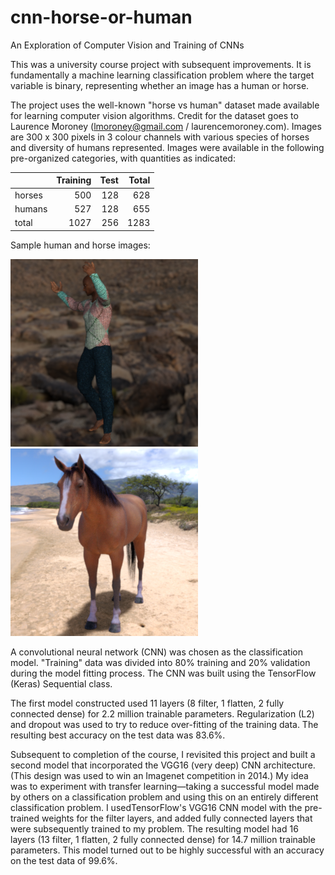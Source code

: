 # cnn-horse-or-human
An Exploration of Computer Vision and Training of CNNs

This was a university course project with subsequent improvements. It is fundamentally
a machine learning classification problem where the target variable is binary, representing whether an image 
has a human or horse.

The project uses the well-known "horse vs human" dataset made available for 
learning computer vision algorithms. Credit for the dataset goes to Laurence Moroney (lmoroney@gmail.com / 
laurencemoroney.com). Images are 300 x 300 pixels in 3 colour channels with various species of 
horses and diversity of humans represented. Images were available in the following pre-organized categories, with 
quantities as indicated:

|         | Training | Test | Total |
| :------ | --------:| ----------:| -----:|
| horses  | 500      | 128        | 628   |
| humans  | 527      | 128        | 655   |
| total   | 1027     | 256        | 1283  |

Sample human and horse images:

![human](./figures/human04-00.png) ![horse](./figures/horse02-0.png)

A convolutional neural network (CNN) was chosen as the classification model. "Training" data was divided into 
80% training and 20% validation during the model fitting process. The CNN was built using the 
TensorFlow (Keras) Sequential class.

The first model constructed used 11 layers (8 filter, 1 flatten, 2 fully connected dense) for 2.2 million trainable 
parameters. Regularization (L2) and dropout was used to try to reduce over-fitting of the training data. The resulting 
best accuracy on the test data was 83.6%.

Subsequent to completion of the course, I revisited this project and built a second model that incorporated the
VGG16 (very deep) CNN architecture. (This design was used to win an Imagenet competition in 2014.) My idea was to
experiment with transfer learning—taking a successful model made by others on a classification problem and using
this on an entirely different classification problem. I usedTensorFlow's VGG16 CNN model with the pre-trained
weights for the filter layers, and added fully connected layers that were subsequently trained to my problem.
The resulting model had 16 layers (13 filter, 1 flatten, 2 fully connected dense) for 14.7 million trainable
parameters. This model turned out to be highly successful with an accuracy on the test data of 99.6%.
